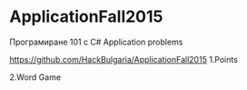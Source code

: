 # ApplicationFall2015
Програмиране 101 с C#
Application problems

https://github.com/HackBulgaria/ApplicationFall2015
1.Points

2.Word Game
